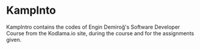 # KampInto
KampIntro contains the codes of Engin Demiroğ's Software Developer Course from the Kodlama.io site, during the course and for the assignments given.
